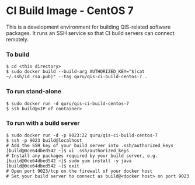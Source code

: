 # CI Build Image - CentOS 7

This is a development environment for building QIS-related software packages.
It runs an SSH service so that CI build servers can connect remotely.

### To build

    $ cd <this directory>
    $ sudo docker build --build-arg AUTHORIZED_KEY="$(cat ~/.ssh/id_rsa.pub)" --tag quru/qis-ci-build-centos-7 .

### To run stand-alone

    $ sudo docker run -d quru/qis-ci-build-centos-7
    $ ssh build@<IP of container>

### To run with a build server

    $ sudo docker run -d -p 9023:22 quru/qis-ci-build-centos-7
    $ ssh -p 9023 build@localhost
    # Add the SSH key of your build server into .ssh/authorized_keys
    [build@0ce64dbed542 ~]$ vi .ssh/authorized_keys
    # Install any packages required by your build server, e.g.
    [build@0ce64dbed542 ~]$ sudo yum install -y java
    [build@0ce64dbed542 ~]$ exit
    # Open port 9023/tcp on the firewall of your docker host
    # Set your build server to connect as build@<docker host> on port 9023
